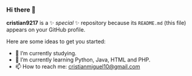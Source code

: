 ### Hi there 👋

**cristian9217** is a ✨ _special_ ✨ repository because its `README.md` (this file) appears on your GitHub profile.

Here are some ideas to get you started:

- 🔭 I’m currently studying.
- 🌱 I’m currently learning Python, Java, HTML and PHP.
- 📫 How to reach me: cristianmiguel10@gmail.com


